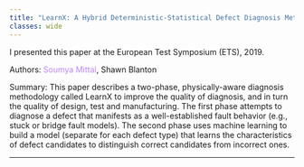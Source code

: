 ```yaml
---
title: "LearnX: A Hybrid Deterministic-Statistical Defect Diagnosis Methodology"
classes: wide
---
```


I presented this paper at the European Test Symposium (ETS), 2019.

Authors: <span style="color:#BB86FC">Soumya Mittal</span>, Shawn Blanton

Summary: This paper describes a two-phase, physically-aware diagnosis methodology called LearnX to improve the quality of diagnosis, and in turn the quality of design, test and manufacturing. The first phase attempts to diagnose a defect that manifests as a well-established fault behavior (e.g., stuck or bridge fault models). The second phase uses machine learning to build a model (separate for each defect type) that learns the characteristics of defect candidates to distinguish correct candidates from incorrect ones.  

---

